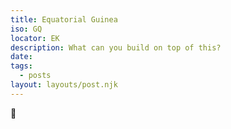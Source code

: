 ```yaml
---
title: Equatorial Guinea
iso: GQ
locator: EK
description: What can you build on top of this?
date: 
tags:
  - posts
layout: layouts/post.njk
---
```



🚀
